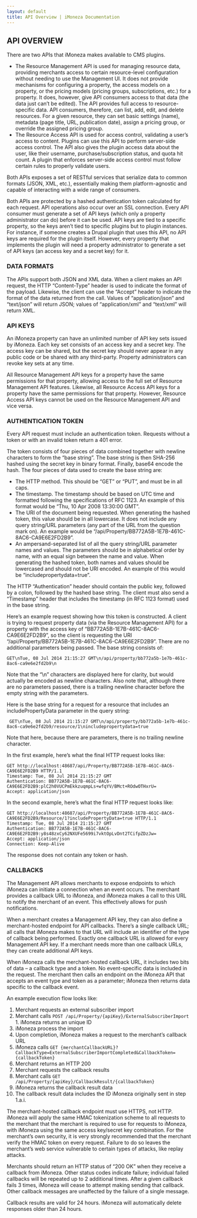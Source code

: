 ```yaml
---
layout: default
title: API Overview | iMoneza Documentation
---
```

## API OVERVIEW

There are two APIs that iMoneza makes available to CMS plugins.  

* The Resource Management API is used for managing resource data, providing merchants access to certain resource-level configuration without needing to use the Management UI. It does not provide mechanisms for configuring a property, the access models on a property, or the pricing models (pricing groups, subscriptions, etc.) for a property. It does, however, give API consumers access to that data (the data just can’t be edited). The API provides full access to resource-specific data. API consumers, therefore, can list, add, edit, and delete resources. For a given resource, they can set basic settings (name), metadata (page title, URL, publication date), assign a pricing group, or override the assigned pricing group.   
* The Resource Access API is used for access control, validating a user’s access to content. Plugins can use this API to perform server-side access control. The API also gives the plugin access data about the user, like their username, purchase/subscription status, and quota hit count. A plugin that enforces server-side access control must follow certain rules to properly validate users.  
  
Both APIs exposes a set of RESTful services that serialize data to common formats (JSON, XML, etc.), essentially making them platform-agnostic and capable of interacting with a wide range of consumers.

Both APIs are protected by a hashed authentication token calculated for each request. API operations also occur over an SSL connection. Every API consumer must generate a set of API keys (which only a property administrator can do) before it can be used. API keys are tied to a specific property, so the keys aren’t tied to specific plugins but to plugin instances. For instance, if someone creates a Drupal plugin that uses this API, no API keys are required for the plugin itself. However, every property that implements the plugin will need a property administrator to generate a set of API keys (an access key and a secret key) for it.  

### DATA FORMATS

The APIs support both JSON and XML data. When a client makes an API request, the HTTP “Content-Type” header is used to indicate the format of the payload. Likewise, the client can use the “Accept” header to indicate the format of the data returned from the call. Values of “application/json” and “text/json” will return JSON; values of “application/xml” and “text/xml” will return XML.

### API KEYS

An iMoneza property can have an unlimited number of API key sets issued by iMoneza. Each key set consists of an access key and a secret key. The access key can be shared, but the secret key should never appear in any public code or be shared with any third-party. Property administrators can revoke key sets at any time.

All Resource Management API keys for a property have the same permissions for that property, allowing access to the full set of Resource Management API features. Likewise, all Resource Access API keys for a property have the same permissions for that property. However, Resource Access API keys cannot be used on the Resource Management API and vice versa.

### AUTHENTICATION TOKEN

Every API request must include an authentication token. Requests without a token or with an invalid token return a 401 error.

The token consists of four pieces of data combined together with newline characters to form the “base string”. The base string is then SHA-256 hashed using the secret key in binary format.  Finally, base64 encode the hash. The four pieces of data used to create the base string are:  

* The HTTP method. This should be “GET” or “PUT”, and must be in all caps.  
* The timestamp. The timestamp should be based on UTC time and formatted following the specifications of RFC 1123. An example of this format would be “Thu, 10 Apr 2008 13:30:00 GMT”.  
* The URI of the document being requested. When generating the hashed token, this value should be in all lowercase. It does not include any query string/URL parameters (any part of the URL from the question mark on). An example would be “/api/Property/BB772A5B-1E7B-461C-8AC6-CA9E6E2FD2B9”.  
* An ampersand-separated list of all the query string/URL parameter names and values. The parameters should be in alphabetical order by name, with an equal sign between the name and value. When generating the hashed token, both names and values should be lowercased and should not be URI encoded. An example of this would be “includepropertydata=true”.  

The HTTP “Authentication” header should contain the public key, followed by a colon, followed by the hashed base string. The client must also send a “Timestamp” header that includes the timestamp (in RFC 1123 format) used in the base string.

Here’s an example request showing how this token is constructed. A client is trying to request property data (via the Resource Management API) for a property with the access key of “BB772A5B-1E7B-461C-8AC6-CA9E6E2FD2B9”, so the client is requesting the URI “/api/Property/BB772A5B-1E7B-461C-8AC6-CA9E6E2FD2B9”. There are no additional parameters being passed. The base string consists of:   

    GET\nTue, 08 Jul 2014 21:15:27 GMT\n/api/property/bb772a5b-1e7b-461c-8ac6-ca9e6e2fd2b9\n

Note that the “\n” characters are displayed here for clarity, but would actually be encoded as newline characters. Also note that, although there are no parameters passed, there is a trailing newline character before the empty string with the parameters.

Here is the base string for a request for a resource that includes an includePropertyData parameter in the query string:  

     GET\nTue, 08 Jul 2014 21:15:27 GMT\n/api/property/bb772a5b-1e7b-461c-8ac6-ca9e6e2fd2b9/resource/1\nincludepropertydata=true

Note that here, because there are parameters, there is no trailing newline character.

In the first example, here’s what the final HTTP request looks like:

    GET http://localhost:48687/api/Property/BB772A5B-1E7B-461C-8AC6-CA9E6E2FD2B9 HTTP/1.1
    Timestamp: Tue, 08 Jul 2014 21:15:27 GMT
    Authentication: BB772A5B-1E7B-461C-8AC6-CA9E6E2FD2B9:plC2h0VUCPmEkkzuqmpLs+wfqYV/BMct+ROdwOTHxrU=
    Accept: application/json

In the second example, here’s what the final HTTP request looks like:

    GET http://localhost:48687/api/Property/BB772A5B-1E7B-461C-8AC6-CA9E6E2FD2B9/Resource/1?includePropertyData=true HTTP/1.1
    Timestamp: Tue, 08 Jul 2014 21:15:27 GMT
    Authentication: BB772A5B-1E7B-461C-8AC6-CA9E6E2FD2B9:y8s48zxCy62NXUFe5699i7vktOpLvDnt2TCifpZDzJw=  
    Accept: application/json
    Connection: Keep-Alive

The response does not contain any token or hash.

### CALLBACKS

The Management API allows merchants to expose endpoints to which iMoneza can initiate a connection when an event occurs. The merchant provides a callback URL to iMoneza, and iMoneza makes a call to this URL to notify the merchant of an event. This effectively allows for push notifications.

When a merchant creates a Management API key, they can also define a merchant-hosted endpoint for API callbacks. There’s a single callback URL; all calls that iMoneza makes to that URL will include an identifier of the type of callback being performed. Exactly one callback URL is allowed for every Management API key. If a merchant needs more than one callback URLs, they can create additional API keys.

When iMoneza calls the merchant-hosted callback URL, it includes two bits of data – a callback type and a token. No event-specific data is included in the request. The merchant then calls an endpoint on the iMoneza API that accepts an event type and token as a parameter; iMoneza then returns data specific to the callback event.

An example execution flow looks like:

1. Merchant requests an external subscriber import
  1. Merchant calls `POST /api/Property/{apiKey}/ExternalSubscriberImport`
    1. iMoneza returns an unique ID
2. iMoneza process the import
3. Upon completion, iMoneza makes a request to the merchant’s callback URL
  1. iMoneza calls `GET {merchantCallbackURL}?CallbackType=ExternalSubscriberImportCompleted&CallbackToken={callbackToken}`
  2. Merchant returns an HTTP 200
4. Merchant requests the callback results
  1. Merchant calls `GET /api/Property/{apiKey}/CallbackResult/{callbackToken}`
  2. iMoneza returns the callback result data
  3. The callback result data includes the ID iMoneza originally sent in step 1.a.i.
  
The merchant-hosted callback endpoint must use HTTPS, not HTTP. iMoneza will apply the same HMAC tokenization scheme to all requests to the merchant that the merchant is required to use for requests to iMoneza, with iMoneza using the same access key/secret key combination. For the merchant’s own security, it is very strongly recommended that the merchant verify the HMAC token on every request. Failure to do so leaves the merchant’s web service vulnerable to certain types of attacks, like replay attacks.

Merchants should return an HTTP status of “200 OK” when they receive a callback from iMoneza. Other status codes indicate failure; individual failed callbacks will be repeated up to 2 additional times. After a given callback fails 3 times, iMoneza will cease to attempt making sending that callback. Other callback messages are unaffected by the failure of a single message.

Callback results are valid for 24 hours. iMoneza will automatically delete responses older than 24 hours.

